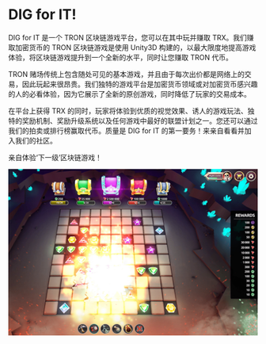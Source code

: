 # DIG for IT!

DIG for IT 是一个 TRON 区块链游戏平台，您可以在其中玩并赚取 TRX。我们赚取加密货币的 TRON 区块链游戏是使用 Unity3D 构建的，以最大限度地提高游戏体验，将区块链游戏提升到一个全新的水平，同时让您赚取 TRON 代币。

TRON 赌场传统上包含随处可见的基本游戏，并且由于每次出价都是网络上的交易，因此玩起来很昂贵。我们独特的游戏平台是加密货币领域或对加密货币感兴趣的人的必看体验，因为它展示了全新的原创游戏，同时降低了玩家的交易成本。


在平台上获得 TRX 的同时，玩家将体验到优质的视觉效果、诱人的游戏玩法、独特的奖励机制、奖励升级系统以及任何游戏中最好的联盟计划之一。您还可以通过我们的拍卖或排行榜赢取代币。质量是 DIG for IT 的第一要务！来亲自看看并加入我们的社区。

亲自体验‘下一级’区块链游戏！

![digforit-dapp-gambling-tron-image1_31ae1a37525423afcbda1ab76f7f45dd](digforit-dapp-gambling-tron-image1_31ae1a37525423afcbda1ab76f7f45dd.png)
